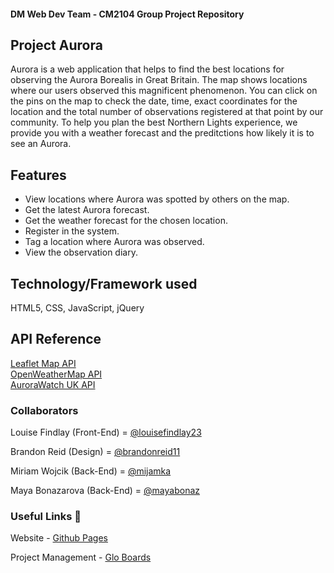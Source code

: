 #### DM Web Dev Team - CM2104 Group Project Repository
## Project Aurora
Aurora is a web application that helps to find the best locations for observing the Aurora Borealis in Great Britain. The map shows locations where our users observed this magnificent phenomenon. You can click on the pins on the map to check the date, time, exact coordinates for the location and the total number of observations registered at that point by our community.
To help you plan the best Northern Lights experience, we provide you with a weather forecast and the preditctions how likely it is to see an Aurora.

## Features
- View locations where Aurora was spotted by others on the map.
- Get the latest Aurora forecast.
- Get the weather forecast for the chosen location.
- Register in the system.
- Tag a location where Aurora was observed.
- View the observation diary.

## Technology/Framework used
HTML5, CSS, JavaScript, jQuery

## API Reference
[Leaflet Map API](https://leafletjs.com/)\
[OpenWeatherMap API](https://openweathermap.org/api)\
[AuroraWatch UK API](https://aurorawatch.lancs.ac.uk/api-info/)

### Collaborators

Louise Findlay (Front-End) = [@louisefindlay23](https://github.com/louisefindlay23)

Brandon Reid (Design) = [@brandonreid11](https://github.com/brandonreid11)

Miriam Wojcik (Back-End) = [@mijamka](https://github.com/mijamka)

Maya Bonazarova (Back-End) = [@mayabonaz](https://github.com/mayabonaz)

### Useful Links  :link:

Website - [Github Pages](https://cm2104-dynamicwebdevelopment.github.io/aurora/prototype/index.html)

Project Management - [Glo Boards](https://app.gitkraken.com/glo/board/XkEAXQ6McgARAiGj)
